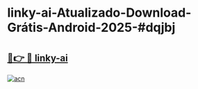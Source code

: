 # linky-ai-Atualizado-Download-Grátis-Android-2025-#dqjbj

# <h2><a href="https://ainizakaria.my?title=linky-ai&ref=24M">🔗👉 🔴 linky-ai</a></h2>

[![acn](https://github.com/user-attachments/assets/0f9c940e-d8b0-45ae-aac7-cd30a18b3e1c)](https://ainizakaria.my?title=linky-ai&ref=24M)

